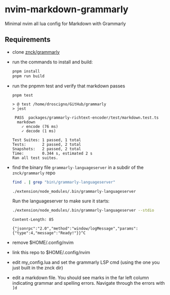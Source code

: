 # nvim-markdown-grammarly
Minimal nvim all lua config for Markdown with Grammarly

## Requirements

- clone [znck/grammarly](https://github.com/znck/grammarly)
- run the commands to install and build:
  ```bash
  pnpm install
  pnpm run build
  ```
- run the pnpmm test and verify that markdown passes
  ```bash
  pnpm test
  ```
  ```response
  > @ test /home/droscigno/GitHub/grammarly
  > jest

   PASS  packages/grammarly-richtext-encoder/test/markdown.test.ts
    markdown
      ✓ encode (76 ms)
      ✓ decode (1 ms)

  Test Suites: 1 passed, 1 total
  Tests:       2 passed, 2 total
  Snapshots:   2 passed, 2 total
  Time:        0.344 s, estimated 2 s
  Ran all test suites.
  ```
- find the binary file `grammarly-languageserver` in a subdir of the `znck/grammarly` repo
  ```bash
  find . | grep "bin\/grammarly-languageserver"
  ```
  ```response
  ./extension/node_modules/.bin/grammarly-languageserver
  ```
  Run the languageserver to make sure it starts:
  ```bash
  ./extension/node_modules/.bin/grammarly-languageserver --stdio
  ```
  ```response
  Content-Length: 85
  
  {"jsonrpc":"2.0","method":"window/logMessage","params":{"type":4,"message":"Ready!"}}^C
  ```

- remove $HOME/.config/nvim
- link this repo to $HOME/.config/nvim
- edit my_config.lua and set the grammarly LSP cmd (using the one you just built in the znck dir)
- edit a markdown file. You should see marks in the far left column indicating grammar and spelling errors. Navigate through the errors with `]d`

